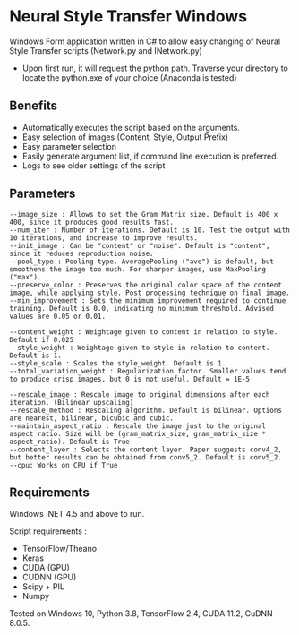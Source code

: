 # Neural Style Transfer Windows

Windows Form application written in C# to allow easy changing of Neural Style Transfer scripts (Network.py and INetwork.py) 

- Upon first run, it will request the python path. Traverse your directory to locate the python.exe of your choice (Anaconda is tested)

## Benefits
- Automatically executes the script based on the arguments.
- Easy selection of images (Content, Style, Output Prefix)
- Easy parameter selection
- Easily generate argument list, if command line execution is preferred.
- Logs to see older settings of the script

## Parameters
```
--image_size : Allows to set the Gram Matrix size. Default is 400 x 400, since it produces good results fast. 
--num_iter : Number of iterations. Default is 10. Test the output with 10 iterations, and increase to improve results.
--init_image : Can be "content" or "noise". Default is "content", since it reduces reproduction noise.
--pool_type : Pooling type. AveragePooling ("ave") is default, but smoothens the image too much. For sharper images, use MaxPooling ("max").
--preserve_color : Preserves the original color space of the content image, while applying style. Post processing technique on final image.
--min_improvement : Sets the minimum improvement required to continue training. Default is 0.0, indicating no minimum threshold. Advised values are 0.05 or 0.01.

--content_weight : Weightage given to content in relation to style. Default if 0.025
--style_weight : Weightage given to style in relation to content. Default is 1. 
--style_scale : Scales the style_weight. Default is 1. 
--total_variation_weight : Regularization factor. Smaller values tend to produce crisp images, but 0 is not useful. Default = 1E-5

--rescale_image : Rescale image to original dimensions after each iteration. (Bilinear upscaling)
--rescale_method : Rescaling algorithm. Default is bilinear. Options are nearest, bilinear, bicubic and cubic.
--maintain_aspect_ratio : Rescale the image just to the original aspect ratio. Size will be (gram_matrix_size, gram_matrix_size * aspect_ratio). Default is True
--content_layer : Selects the content layer. Paper suggests conv4_2, but better results can be obtained from conv5_2. Default is conv5_2.
--cpu: Works on CPU if True
```

## Requirements
Windows .NET 4.5 and above to run. 

Script requirements : 
- TensorFlow/Theano
- Keras
- CUDA (GPU)
- CUDNN (GPU)
- Scipy + PIL
- Numpy

Tested on Windows 10, Python 3.8, TensorFlow 2.4, CUDA 11.2, CuDNN 8.0.5.
